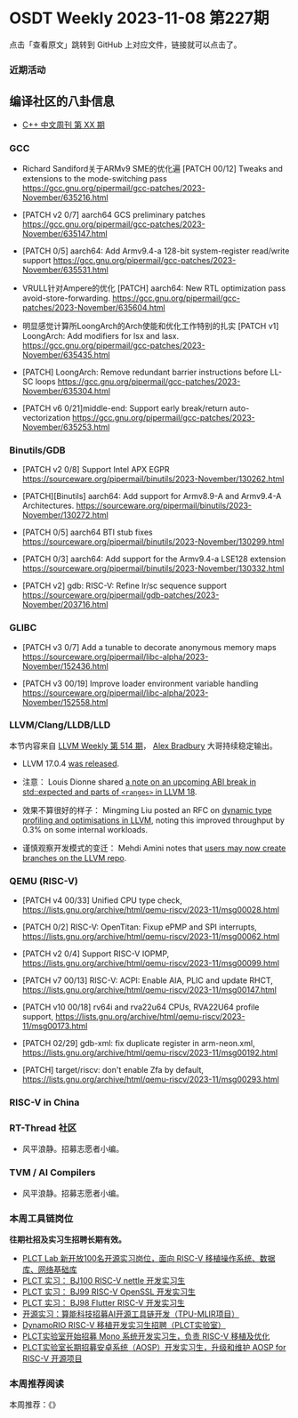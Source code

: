 # OSDT Weekly 2023-11-08 第227期

点击「查看原文」跳转到 GitHub 上对应文件，链接就可以点击了。

### 近期活动

## 编译社区的八卦信息

- [C++ 中文周刊 第 XX 期]()

### GCC

- Richard Sandiford关于ARMv9 SME的优化遍
  [PATCH 00/12] Tweaks and extensions to the mode-switching pass
  https://gcc.gnu.org/pipermail/gcc-patches/2023-November/635216.html

- [PATCH v2 0/7] aarch64 GCS preliminary patches
  https://gcc.gnu.org/pipermail/gcc-patches/2023-November/635147.html

- [PATCH 0/5] aarch64: Add Armv9.4-a 128-bit system-register read/write support
  https://gcc.gnu.org/pipermail/gcc-patches/2023-November/635531.html

- VRULL针对Ampere的优化
  [PATCH] aarch64: New RTL optimization pass avoid-store-forwarding.
  https://gcc.gnu.org/pipermail/gcc-patches/2023-November/635604.html

- 明显感觉计算所LoongArch的Arch使能和优化工作特别的扎实
  [PATCH v1] LoongArch: Add modifiers for lsx and lasx.
  https://gcc.gnu.org/pipermail/gcc-patches/2023-November/635435.html

- [PATCH] LoongArch: Remove redundant barrier instructions before LL-SC loops
  https://gcc.gnu.org/pipermail/gcc-patches/2023-November/635304.html

- [PATCH v6 0/21]middle-end: Support early break/return auto-vectorization
  https://gcc.gnu.org/pipermail/gcc-patches/2023-November/635253.html

### Binutils/GDB

- [PATCH v2 0/8] Support Intel APX EGPR
  https://sourceware.org/pipermail/binutils/2023-November/130262.html

- [PATCH][Binutils] aarch64: Add support for Armv8.9-A and Armv9.4-A Architectures.
  https://sourceware.org/pipermail/binutils/2023-November/130272.html

- [PATCH 0/5] aarch64 BTI stub fixes
  https://sourceware.org/pipermail/binutils/2023-November/130299.html

- [PATCH 0/3] aarch64: Add support for the Armv9.4-a LSE128 extension
  https://sourceware.org/pipermail/binutils/2023-November/130332.html

- [PATCH v2] gdb: RISC-V: Refine lr/sc sequence support
  https://sourceware.org/pipermail/gdb-patches/2023-November/203716.html

### GLIBC

- [PATCH v3 0/7] Add a tunable to decorate anonymous memory maps
  https://sourceware.org/pipermail/libc-alpha/2023-November/152436.html

- [PATCH v3 00/19] Improve loader environment variable handling
  https://sourceware.org/pipermail/libc-alpha/2023-November/152558.html

### LLVM/Clang/LLDB/LLD

本节内容来自 [LLVM Weekly 第 514 期](http://llvmweekly.org/issue/514)，
[Alex Bradbury](https://www.linkedin.com/in/alex-bradbury/) 大哥持续稳定输出。

* LLVM 17.0.4 [was released](https://discourse.llvm.org/t/llvm-17-0-4-released/74548).

* 注意： Louis Dionne shared [a note on an upcoming ABI break in std::expected and parts of `<ranges>` in LLVM 18](https://discourse.llvm.org/t/libc-vendor-announcement-upcoming-abi-break-in-std-expected-and-parts-of-ranges-in-llvm-18/74561).

* 效果不算很好的样子： Mingming Liu posted an RFC on [dynamic type profiling and optimisations in LLVM](https://discourse.llvm.org/t/rfc-dynamic-type-profiling-and-optimizations-in-llvm/74600), noting this improved throughput by 0.3% on some internal workloads.

* 谨慎观察开发模式的变迁： Mehdi Amini notes that [users may now create branches on the LLVM repo](https://discourse.llvm.org/t/rfc-dynamic-type-profiling-and-optimizations-in-llvm/74600).

### QEMU (RISC-V)

- [PATCH v4 00/33] Unified CPU type check,
  https://lists.gnu.org/archive/html/qemu-riscv/2023-11/msg00028.html

- [PATCH 0/2] RISC-V: OpenTitan: Fixup ePMP and SPI interrupts,
  https://lists.gnu.org/archive/html/qemu-riscv/2023-11/msg00062.html

- [PATCH v2 0/4] Support RISC-V IOPMP,
  https://lists.gnu.org/archive/html/qemu-riscv/2023-11/msg00099.html

- [PATCH v7 00/13] RISC-V: ACPI: Enable AIA, PLIC and update RHCT,
  https://lists.gnu.org/archive/html/qemu-riscv/2023-11/msg00147.html

- [PATCH v10 00/18] rv64i and rva22u64 CPUs, RVA22U64 profile support,
  https://lists.gnu.org/archive/html/qemu-riscv/2023-11/msg00173.html

- [PATCH 02/29] gdb-xml: fix duplicate register in arm-neon.xml,
  https://lists.gnu.org/archive/html/qemu-riscv/2023-11/msg00192.html

- [PATCH] target/riscv: don't enable Zfa by default,
  https://lists.gnu.org/archive/html/qemu-riscv/2023-11/msg00293.html

### RISC-V in China

### RT-Thread 社区

- 风平浪静。招募志愿者小编。

### TVM / AI Compilers

- 风平浪静。招募志愿者小编。

### 本周工具链岗位

**往期社招及实习生招聘长期有效。**

- [PLCT Lab 新开放100名开源实习岗位，面向 RISC-V 移植操作系统、数据库、网络基础库](https://mp.weixin.qq.com/s/ebvIxcplB8Jtw18LMoXTTQ)
- [PLCT 实习： BJ100 RISC-V nettle 开发实习生](https://mp.weixin.qq.com/s/GEUKRlxILFpdHQbv-yxWQQ)
- [PLCT 实习： BJ99 RISC-V OpenSSL 开发实习生](https://mp.weixin.qq.com/s/pzy6sbW50r3aLw3Dt36oBQ)
- [PLCT 实习： BJ98 Flutter RISC-V 开发实习生](https://mp.weixin.qq.com/s/gQYT_rhtLE8jGg6WWAztDA)
- [开源实习：算能科技招募AI开源工具链开发（TPU-MLIR项目）](https://mp.weixin.qq.com/s/IBJh0ip4k11PzIMZecsWSw)
- [DynamoRIO RISC-V 移植开发实习生招聘（PLCT实验室）](https://mp.weixin.qq.com/s/J_5TjT6DOqeOXJXQI5VQxw)
- [PLCT实验室开始招募 Mono 系统开发实习生，负责 RISC-V 移植及优化](https://mp.weixin.qq.com/s/whEW7Hay1jIP1tBzIPay1A)
- [PLCT实验室长期招募安卓系统（AOSP）开发实习生，升级和维护 AOSP for RISC-V 开源项目](https://mp.weixin.qq.com/s/dJP2cEB1nex2inR5c-cJog)


### 本周推荐阅读

本周推荐：《》
